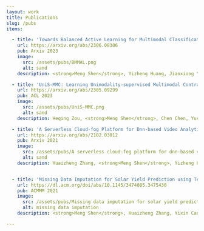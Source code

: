 ```yaml
---
layout: work
title: Publications
slug: /pubs
items:

  - title: 'Towards Balanced Active Learning for Multimodal Classification'
    url: https://arxiv.org/abs/2306.08306
    pub: Arxiv 2023
    image:
      src: /assets/pubs/BMMAL.png
      alt: sand
    description: <strong>Meng Shen</strong>, Yizheng Huang, Jianxiong Yin, Heqing Zou, Deepu Rajan, and Simon See

  - title: 'UniS-MMC: Learning Unimodality-supervised Multimodal Contrastive Representations'
    url: https://arxiv.org/abs/2305.09299
    pub: ACL 2023
    image:
      src: /assets/pubs/UniS-MMC.png
      alt: sand
    description: Heqing Zou, <strong>Meng Shen</strong>, Chen Chen, Yuchen Hu, Deepu Rajan, Eng Siong Chng

  - title: 'A Serverless Cloud-fog Platform for Dnn-based Video Analytics with Incremental Learning'
    url: https://arxiv.org/abs/2102.03012
    pub: Arxiv 2021
    image:
      src: /assets/pubs/A serverless cloud-fog platform for dnn-based video analytics with incremental learning.png
      alt: sand
    description: Huaizheng Zhang, <strong>Meng Shen</strong>, Yizheng Huang, Yonggang Wen, Yong Luo, Guanyu Gao, Kyle Guan


  - title: 'Missing Data Imputation for Solar Yield Prediction using Temporal Multi-Modal Variational Auto-Encoder'
    url: https://dl.acm.org/doi/abs/10.1145/3474085.3475430
    pub: ACMMM 2021
    image:
      src: /assets/pubs/Missing data imputation for solar yield prediction using temporal multi-modal Variational auto-encoder.png
      alt: missing data imputation
    description: <strong>Meng Shen</strong>, Huaizheng Zhang, Yixin Cao, Fan Yang, and Yonggang Wen

---
```


<!-- <br />
<br /> -->